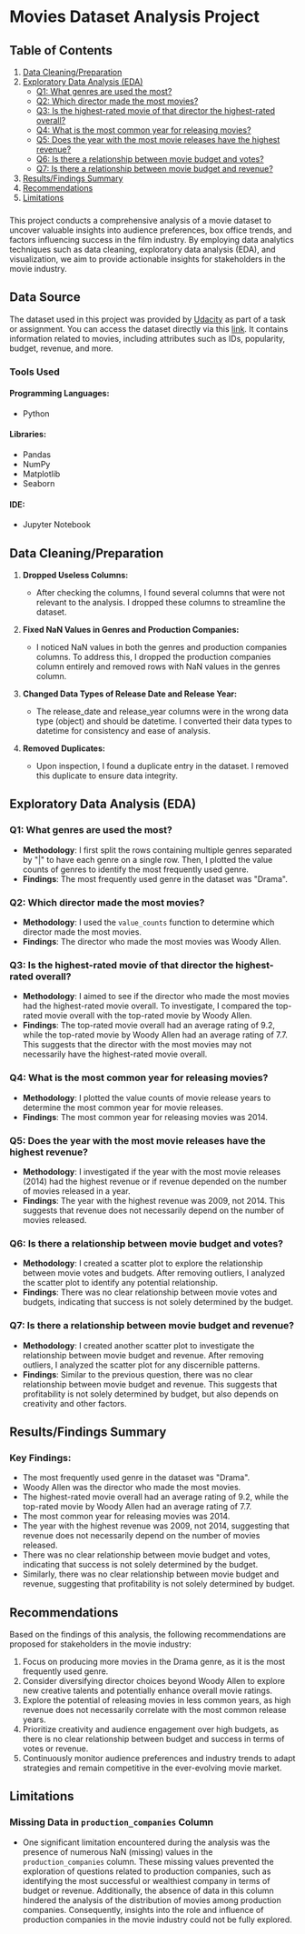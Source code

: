 # Movies Dataset Analysis Project

## Table of Contents

1. [Data Cleaning/Preparation](#data-cleaningpreparation)
2. [Exploratory Data Analysis (EDA)](#exploratory-data-analysis-eda)
    - [Q1: What genres are used the most?](#q1-what-genres-are-used-the-most)
    - [Q2: Which director made the most movies?](#q2-which-director-made-the-most-movies)
    - [Q3: Is the highest-rated movie of that director the highest-rated overall?](#q3-is-the-highest-rated-movie-of-that-director-the-highest-rated-overall)
    - [Q4: What is the most common year for releasing movies?](#q4-what-is-the-most-common-year-for-releasing-movies)
    - [Q5: Does the year with the most movie releases have the highest revenue?](#q5-does-the-year-with-the-most-movie-releases-have-the-highest-revenue)
    - [Q6: Is there a relationship between movie budget and votes?](#q6-is-there-a-relationship-between-movie-budget-and-votes)
    - [Q7: Is there a relationship between movie budget and revenue?](#q7-is-there-a-relationship-between-movie-budget-and-revenue)
3. [Results/Findings Summary](#resultsfindings-summary)
4. [Recommendations](#recommendations)
5. [Limitations](#limitations)



### 
This project conducts a comprehensive analysis of a movie dataset to uncover valuable insights into audience preferences, box office trends, and factors influencing success in the film industry. By employing data analytics techniques such as data cleaning, exploratory data analysis (EDA), and visualization, we aim to provide actionable insights for stakeholders in the movie industry.

**Data Source**
---------------

The dataset used in this project was provided by [Udacity](https://www.udacity.com/) as part of a task or assignment. You can access the dataset directly via this [link](https://video.udacity-data.com/topher/2022/November/6375a7af_tmdb-movies.csv/tmdb-movies.csv.zip). It contains information related to movies, including attributes such as IDs, popularity, budget, revenue, and more.


### **Tools Used**

#### **Programming Languages:**
- Python

#### **Libraries:**
- Pandas
- NumPy
- Matplotlib
- Seaborn

#### **IDE:**
- Jupyter Notebook

## Data Cleaning/Preparation

1. **Dropped Useless Columns:**
   - After checking the columns, I found several columns that were not relevant to the analysis. I dropped these columns to streamline the dataset.

2. **Fixed NaN Values in Genres and Production Companies:**
   - I noticed NaN values in both the genres and production companies columns. To address this, I dropped the production companies column entirely and removed rows with NaN values in the genres column.

3. **Changed Data Types of Release Date and Release Year:**
   - The release_date and release_year columns were in the wrong data type (object) and should be datetime. I converted their data types to datetime for consistency and ease of analysis.

4. **Removed Duplicates:**
   - Upon inspection, I found a duplicate entry in the dataset. I removed this duplicate to ensure data integrity.

## Exploratory Data Analysis (EDA)

### Q1: What genres are used the most?
- **Methodology**: I first split the rows containing multiple genres separated by "|" to have each genre on a single row. Then, I plotted the value counts of genres to identify the most frequently used genre.
- **Findings**: The most frequently used genre in the dataset was "Drama".

### Q2: Which director made the most movies?
- **Methodology**: I used the `value_counts` function to determine which director made the most movies.
- **Findings**: The director who made the most movies was Woody Allen.

### Q3: Is the highest-rated movie of that director the highest-rated overall?
- **Methodology**: I aimed to see if the director who made the most movies had the highest-rated movie overall. To investigate, I compared the top-rated movie overall with the top-rated movie by Woody Allen.
- **Findings**: The top-rated movie overall had an average rating of 9.2, while the top-rated movie by Woody Allen had an average rating of 7.7. This suggests that the director with the most movies may not necessarily have the highest-rated movie overall.

### Q4: What is the most common year for releasing movies?
- **Methodology**: I plotted the value counts of movie release years to determine the most common year for movie releases.
- **Findings**: The most common year for releasing movies was 2014.

### Q5: Does the year with the most movie releases have the highest revenue?
- **Methodology**: I investigated if the year with the most movie releases (2014) had the highest revenue or if revenue depended on the number of movies released in a year.
- **Findings**: The year with the highest revenue was 2009, not 2014. This suggests that revenue does not necessarily depend on the number of movies released.

### Q6: Is there a relationship between movie budget and votes?
- **Methodology**: I created a scatter plot to explore the relationship between movie votes and budgets. After removing outliers, I analyzed the scatter plot to identify any potential relationship.
- **Findings**: There was no clear relationship between movie votes and budgets, indicating that success is not solely determined by the budget.

### Q7: Is there a relationship between movie budget and revenue?
- **Methodology**: I created another scatter plot to investigate the relationship between movie budget and revenue. After removing outliers, I analyzed the scatter plot for any discernible patterns.
- **Findings**: Similar to the previous question, there was no clear relationship between movie budget and revenue. This suggests that profitability is not solely determined by budget, but also depends on creativity and other factors.

## Results/Findings Summary

### Key Findings:
- The most frequently used genre in the dataset was "Drama".
- Woody Allen was the director who made the most movies.
- The highest-rated movie overall had an average rating of 9.2, while the top-rated movie by Woody Allen had an average rating of 7.7.
- The most common year for releasing movies was 2014.
- The year with the highest revenue was 2009, not 2014, suggesting that revenue does not necessarily depend on the number of movies released.
- There was no clear relationship between movie budget and votes, indicating that success is not solely determined by the budget.
- Similarly, there was no clear relationship between movie budget and revenue, suggesting that profitability is not solely determined by budget.

## Recommendations

Based on the findings of this analysis, the following recommendations are proposed for stakeholders in the movie industry:
1. Focus on producing more movies in the Drama genre, as it is the most frequently used genre.
2. Consider diversifying director choices beyond Woody Allen to explore new creative talents and potentially enhance overall movie ratings.
3. Explore the potential of releasing movies in less common years, as high revenue does not necessarily correlate with the most common release years.
4. Prioritize creativity and audience engagement over high budgets, as there is no clear relationship between budget and success in terms of votes or revenue.
5. Continuously monitor audience preferences and industry trends to adapt strategies and remain competitive in the ever-evolving movie market.

## Limitations

### Missing Data in `production_companies` Column
- One significant limitation encountered during the analysis was the presence of numerous NaN (missing) values in the `production_companies` column. These missing values prevented the exploration of questions related to production companies, such as identifying the most successful or wealthiest company in terms of budget or revenue. Additionally, the absence of data in this column hindered the analysis of the distribution of movies among production companies. Consequently, insights into the role and influence of production companies in the movie industry could not be fully explored.


